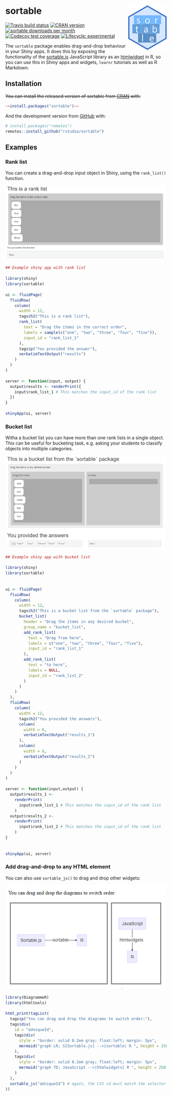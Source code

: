 
<!-- README.md is generated from README.Rmd. Please edit that file -->

# sortable <img src='man/figures/sortable-logo.png' align="right" height="139" />

<!-- badges: start -->

[![Travis build
status](https://travis-ci.org/rstudio/sortable.svg?branch=master)](https://travis-ci.org/rstudio/sortable)
[![CRAN
version](http://www.r-pkg.org/badges/version/sortable)](https://cran.r-project.org/package=sortable)
[![sortable downloads per
month](http://cranlogs.r-pkg.org/badges/sortable)](http://www.rpackages.io/package/sortable)
[![Codecov test
coverage](https://codecov.io/gh/rstudio/sortable/branch/master/graph/badge.svg)](https://codecov.io/gh/rstudio/sortable?branch=master)
[![Lifecycle:
experimental](https://img.shields.io/badge/lifecycle-experimental-orange.svg)](https://www.tidyverse.org/lifecycle/#experimental)
<!-- badges: end -->

The `sortable` package enables drag-and-drop behaviour in your Shiny
apps. It does this by exposing the functionality of the
[sortable.js](https://sortablejs.github.io/Sortable/) JavaScript library
as an [htmlwidget](https://htmlwidgets.org) in R, so you can use this in
Shiny apps and widgets, `learnr` tutorials as well as R Markdown.

## Installation

~~You can install the released version of sortable from
[CRAN](https://CRAN.R-project.org) with:~~

``` r
~~install.packages("sortable")~~
```

And the development version from
[GitHub](https://github.com/rstudio/sortable) with:

``` r
# install.packages("remotes")
remotes::install_github("rstudio/sortable")
```

## Examples

### Rank list

You can create a drag-and-drop input object in Shiny, using the
`rank_list()` function.

<center>

<img src="man/figures/rank_list_shiny.gif" style = 'width:500px;'></img>

</center>

``` r
## Example shiny app with rank list

library(shiny)
library(sortable)

ui <- fluidPage(
  fluidRow(
    column(
      width = 12,
      tags$h2("This is a rank list"),
      rank_list(
        text = "Drag the items in the correct order",
        labels = sample(c("one", "two", "three", "four", "five")),
        input_id = "rank_list_1"
      ),
      tags$p("You provided the answer"),
      verbatimTextOutput("results")
    )
  )
)

server <- function(input, output) {
  output$results <- renderPrint({
    input$rank_list_1 # This matches the input_id of the rank list
  })
}

shinyApp(ui, server)
```

### Bucket list

Witha a bucket list you can have more than one rank lists in a single
object. This can be useful for bucketing task, e.g. asking your students
to classify objects into multiple categories.

<center>

<img src="man/figures/bucket_list_shiny.gif" style = 'width:500px;'></img>

</center>

``` r
## Example shiny app with bucket list

library(shiny)
library(sortable)


ui <- fluidPage(
  fluidRow(
    column(
      width = 12,
      tags$h2("This is a bucket list from the `sortable` package"),
      bucket_list(
        header = "Drag the items in any desired bucket",
        group_name = "bucket_list",
        add_rank_list(
          text = "Drag from here",
          labels = c("one", "two", "three", "four", "five"),
          input_id = "rank_list_1"
        ),
        add_rank_list(
          text = "to here",
          labels = NULL,
          input_id = "rank_list_2"
        )
      )
    )
  ),
  fluidRow(
    column(
      width = 12,
      tags$h2("You provided the answers"),
      column(
        width = 6,
        verbatimTextOutput("results_1")
      ),
      column(
        width = 6,
        verbatimTextOutput("results_2")
      )
    )
  )
)

server <- function(input,output) {
  output$results_1 <-
    renderPrint(
      input$rank_list_1 # This matches the input_id of the rank list
    )
  output$results_2 <-
    renderPrint(
      input$rank_list_2 # This matches the input_id of the rank list
    )
}


shinyApp(ui, server)
```

### Add drag-and-drop to any HTML element

You can also use `sortable_js()` to drag and drop other widgets:

<center>

![](man/figures/diagrammer.gif)

</center>

``` r
library(DiagrammeR)
library(htmltools)

html_print(tagList(
  tags$p("You can drag and drop the diagrams to switch order:"),
  tags$div(
    id = "aUniqueId",
    tags$div(
      style = "border: solid 0.2em gray; float:left; margin: 5px",
      mermaid("graph LR; S[Sortable.js] -->|sortable| R ", height = 250, width = 300)
    ),
    tags$div(
      style = "border: solid 0.2em gray; float:left; margin: 5px",
      mermaid("graph TD; JavaScript -->|htmlwidgets| R ", height = 250, width = 150)
    )
  ),
  sortable_js("aUniqueId") # again, the CSS id must match the selector
))
```
